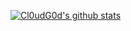 [![Cl0udG0d's github stats](https://github-readme-stats.vercel.app/api?username=alittlebitcoder)](https://github.com/kautukkundan/Awesome-Profile-README-templates/blob/master/elaborate/JoeyBling.md)
